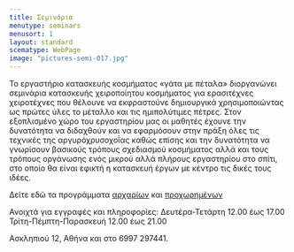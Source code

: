 ```yaml
---
title: Σεμινάρια
menutype: seminars
menusort: 1
layout: standard
scematype: WebPage
image: "pictures-semi-017.jpg"
---
```

Το εργαστήριο κατασκευής κοσμήματος «γάτα με πέταλα» διοργανώνει σεμινάρια κατασκευής χειροποίητου κοσμήματος για ερασιτέχνες χειροτέχνες που θέλουνε να εκφραστούνε δημιουργικά χρησιμοποιώντας ως πρώτες ύλες το μέταλλο και τις ημιπολύτιμες πέτρες. Στον εξοπλισμένο χώρο του εργαστηρίου μας οι μαθητές έχουνε την δυνατότητα να διδαχθούν και να εφαρμόσουν στην πράξη όλες τις τεχνικές της αργυρόχρυσοχοΐας καθώς επίσης και την δυνατότητα να γνωρίσουν βασικούς τρόπους σχεδιασμού κοσμήματος αλλά και τους τρόπους οργάνωσης ενός μικρού αλλά πλήρους εργαστηρίου στο σπίτι, στο οποίο θα είναι εφικτή η κατασκευή έργων με κέντρο τις δικές τους ιδέες.

Δείτε εδώ τα προγράμματα [αρχαρίων](http://www.gatamepetala.com/seminars/first-part) και [προχωρημένων](http://www.gatamepetala.com/seminars/second-part)

Ανοιχτά για εγγραφές και πληροφορίες:
Δευτέρα-Τετάρτη 12.00 έως 17.00
Τρίτη-Πέμπτη-Παρασκευή 12.00 έως 21.00

Ασκληπιού 12, Αθήνα και στο 6997 297441.
